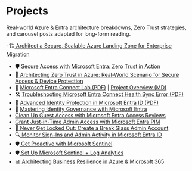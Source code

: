 # Projects

Real-world Azure & Entra architecture breakdowns, Zero Trust strategies, and carousel posts adapted for long-form reading.

-🏗️[ Architect a Secure, Scalable Azure Landing Zone for Enterprise Migration](architect-a-secure-scalable-azure-landing-zone-for-enterprise-migration.pdf)
- 🛡️[ Secure Access with Microsoft Entra: Zero Trust in Action](secure-access-entra-zero-trust.pdf)
- 🧰[ Architecting Zero Trust in Azure: Real-World Scenario for Secure Access & Device Protection](Architecting-Zero-Trust-Azure-ZT-Real-World.pdf)
- 📘 [Microsoft Entra Connect Lab (PDF)](Microsoft%20Entra%20Connect%20Lab.pdf) | [Project Overview (MD)](Microsoft%20Entra%20Connect%20Lab.md)
- 🛠 [Troubleshooting Microsoft Entra Connect Health Sync Error (PDF)](projects/Troubleshooting%20Microsoft%20Entra%20Connect%20Health%20Sync%20Error/Troubleshooting%20Microsoft%20Entra%20Connect%20Health%20Sync%20Error.pdf)
- 🔐 [Advanced Identity Protection in Microsoft Entra ID (PDF)](Advanced%20Identity%20Protection%20in%20Microsoft%20Entra%20ID/Advanced%20Identity%20Protection%20in%20Microsoft%20Entra%20ID.pdf)
- 🎯 [Mastering Identity Governance with Microsoft Entra](mastering-identity-governance-entra.pdf)
- [Clean Up Guest Access with Microsoft Entra Access Reviews](clean-up-guest-access-entra.pdf)
- [Grant Just-in-Time Admin Access with Microsoft Entra PIM](grant-jit-access-pim.pdf)
- 🚨[ Never Get Locked Out: Create a Break Glass Admin Account](never-get-locked-out-break-glass-admin.pdf)
- 🔍[ Monitor Sign-Ins and Admin Activity in Microsoft Entra ID](monitor-sign-ins-admin-activity-entra.pdf)
- 🛡️[ Get Proactive with Microsoft Sentinel](get-proactive-with-microsoft-sentinel.pdf)
- 🛡️[ Set Up Microsoft Sentinel + Log Analytics](set-up-microsoft-sentinel-log-analytics.pdf)
- 📊[ Architecting Business Resilience in Azure & Microsoft 365](architecting-business-resilience.pdf)


